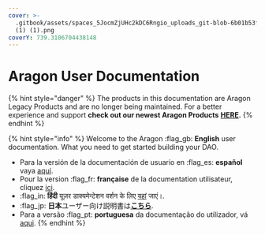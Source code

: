 ```yaml
---
cover: >-
  .gitbook/assets/spaces_5JocmZjUHc2kDC6Rngio_uploads_git-blob-6b01b53fdff2561afe0eddfe820654b3119b08b0_619622a69961413c646ac357_bg_02
  (1) (1).png
coverY: 739.3106704438148
---
```


# Aragon User Documentation

{% hint style="danger" %}
The  products in this documentation are Aragon Legacy Products and are no longer being maintained. For a better experience and support **check out our newest Aragon Products** [**HERE**](https://aragon.org/)**.**
{% endhint %}





{% hint style="info" %}
Welcome to the Aragon :flag\_gb: **English** user documentation. What you need to get started building your DAO.

* Para la versión de la documentación de usuario en :flag\_es: **español** vaya [aquí](http://localhost:5000/o/3h8kxj8geKVXgyMnGbYT/s/t3hTlaCHK27whtbUr05N/).
* Pour la version :flag\_fr: **française** de la documentation utilisateur, cliquez [ici](http://localhost:5000/o/3h8kxj8geKVXgyMnGbYT/s/iO9P3m8elNX5EjBARTqn/).
* :flag\_in: **हिंदी** यूज़र डाक्यमेन्टेशन वर्शन के लिए [यहां](http://localhost:5000/o/3h8kxj8geKVXgyMnGbYT/s/qbJnwSlPYXvqQ6buM1wp/) जाएं।.
* :flag\_jp: **日本**ユーザー向け説明書は[**こちら**](http://localhost:5000/o/3h8kxj8geKVXgyMnGbYT/s/aXHvfzzRoYTP2LsKM0Z6/).
* Para a versão :flag\_pt: **portuguesa** da documentação do utilizador, vá [aqui](http://localhost:5000/o/3h8kxj8geKVXgyMnGbYT/s/HtIGJVOaXUZ430hEHTGr/).
{% endhint %}
